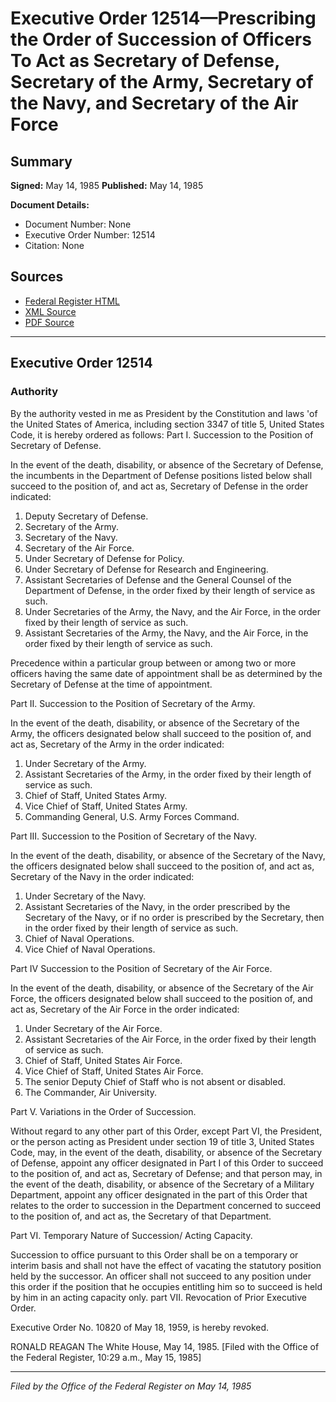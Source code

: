 # Executive Order 12514—Prescribing the Order of Succession of Officers To Act as Secretary of Defense, Secretary of the Army, Secretary of the Navy, and Secretary of the Air Force

## Summary

**Signed:** May 14, 1985
**Published:** May 14, 1985

**Document Details:**
- Document Number: None
- Executive Order Number: 12514
- Citation: None

## Sources
- [Federal Register HTML](https://www.presidency.ucsb.edu/documents/executive-order-12514-prescribing-the-order-succession-officers-act-secretary-defense)
- [XML Source](None)
- [PDF Source](None)

---

## Executive Order 12514

### Authority

By the authority vested in me as President by the Constitution and laws 'of the United States of America, including section 3347 of title 5, United States Code, it is hereby ordered as follows:
Part I. Succession to the Position of Secretary of Defense.

In the event of the death, disability, or absence of the Secretary of Defense, the incumbents in the Department of Defense positions listed below shall succeed to the position of, and act as, Secretary of Defense in the order indicated:
1. Deputy Secretary of Defense.
2. Secretary of the Army.
3. Secretary of the Navy.
4. Secretary of the Air Force.
5. Under Secretary of Defense for Policy.
6. Under Secretary of Defense for Research and Engineering.
7. Assistant Secretaries of Defense and the General Counsel of the Department of Defense, in the order fixed by their length of service as such.
8. Under Secretaries of the Army, the Navy, and the Air Force, in the order fixed by their length of service as such.
9. Assistant Secretaries of the Army, the Navy, and the Air Force, in the order fixed by their length of service as such.

Precedence within a particular group between or among two or more officers having the same date of appointment shall be as determined by the Secretary of Defense at the time of appointment.

Part II. Succession to the Position of Secretary of the Army.

In the event of the death, disability, or absence of the Secretary of the Army, the officers designated below shall succeed to the position of, and act as, Secretary of the Army in the order indicated:
1. Under Secretary of the Army.
2. Assistant Secretaries of the Army, in the order fixed by their length of service as such.
3. Chief of Staff, United States Army.
4. Vice Chief of Staff, United States Army.
5. Commanding General, U.S. Army Forces Command.

Part III. Succession to the Position of Secretary of the Navy.

In the event of the death, disability, or absence of the Secretary of the Navy, the officers designated below shall succeed to the position of, and act as, Secretary of the Navy in the order indicated:
1. Under Secretary of the Navy.
2. Assistant Secretaries of the Navy, in the order prescribed by the Secretary of the Navy, or if no order is prescribed by the Secretary, then in the order fixed by their length of service as such.
3. Chief of Naval Operations.
4. Vice Chief of Naval Operations.

Part IV Succession to the Position of Secretary of the Air Force.

In the event of the death, disability, or absence of the Secretary of the Air Force, the officers designated below shall succeed to the position of, and act as, Secretary of the Air Force in the order indicated:
1. Under Secretary of the Air Force.
2. Assistant Secretaries of the Air Force, in the order fixed by their length of service as such.
3. Chief of Staff, United States Air Force.
4. Vice Chief of Staff, United States Air Force.
5. The senior Deputy Chief of Staff who is not absent or disabled.
6. The Commander, Air University.

Part V. Variations in the Order of Succession.

Without regard to any other part of this Order, except Part VI, the President, or the person acting as President under section 19 of title 3, United States Code, may, in the event of the death, disability, or absence of the Secretary of Defense, appoint any officer designated in Part I of this Order to succeed to the position of, and act as, Secretary of Defense; and that person may, in the event of the death, disability, or absence of the Secretary of a Military Department, appoint any officer designated in the part of this Order that relates to the order to succession in the Department concerned to succeed to the position of, and act as, the Secretary of that Department.

Part VI. Temporary Nature of Succession/ Acting Capacity.

Succession to office pursuant to this Order shall be on a temporary or interim basis and shall not have the effect of vacating the statutory position held by the successor. An officer shall not succeed to any position under this order if the position that he occupies entitling him so to succeed is held by him in an acting capacity only. part VII. Revocation of Prior Executive Order.

Executive Order No. 10820 of May 18, 1959, is hereby revoked.

RONALD REAGAN
The White House,
May 14, 1985.
[Filed with the Office of the Federal Register, 10:29 a.m., May 15, 1985]

---

*Filed by the Office of the Federal Register on May 14, 1985*

